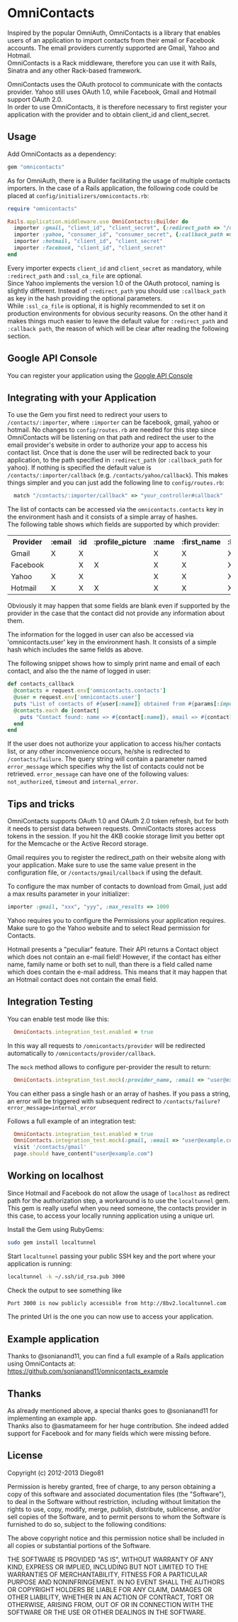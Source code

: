 # OmniContacts

Inspired by the popular OmniAuth, OmniContacts is a library that enables users of an application to import contacts 
from their email or Facebook accounts. The email providers currently supported are Gmail, Yahoo and Hotmail.   
OmniContacts is a Rack middleware, therefore you can use it with Rails, Sinatra and any other Rack-based framework.

OmniContacts uses the OAuth protocol to communicate with the contacts provider. Yahoo still uses OAuth 1.0, while
 Facebook, Gmail and Hotmail support OAuth 2.0.   
In order to use OmniContacts, it is therefore necessary to first register your application with the provider and to obtain client_id and client_secret.

## Usage

Add OmniContacts as a dependency:

```ruby
gem "omnicontacts"

```

As for OmniAuth, there is a Builder facilitating the usage of multiple contacts importers. In the case of a Rails application, the following code could be placed at `config/initializers/omnicontacts.rb`:

```ruby
require "omnicontacts"

Rails.application.middleware.use OmniContacts::Builder do
  importer :gmail, "client_id", "client_secret", {:redirect_path => "/oauth2callback", :ssl_ca_file => "/etc/ssl/certs/curl-ca-bundle.crt"}
  importer :yahoo, "consumer_id", "consumer_secret", {:callback_path => '/callback'}
  importer :hotmail, "client_id", "client_secret"
  importer :facebook, "client_id", "client_secret"
end

```

Every importer expects `client_id` and `client_secret` as mandatory, while `:redirect_path` and `:ssl_ca_file` are optional.   
Since Yahoo implements the version 1.0 of the OAuth protocol, naming is slightly different. Instead of `:redirect_path` you should use `:callback_path` as key in the hash providing the optional parameters.    
While `:ssl_ca_file` is optional, it is highly recommended to set it on production environments for obvious security reasons.
On the other hand it makes things much easier to leave the default value for `:redirect_path` and `:callback path`, the reason of which will be clear after reading the following section.

## Google API Console
You can register your application using the [Google API Console](https://code.google.com/apis/console/)

## Integrating with your Application

To use the Gem you first need to redirect your users to `/contacts/:importer`, where `:importer` can be facebook, gmail, yahoo or hotmail. 
No changes to `config/routes.rb` are needed for this step since OmniContacts will be listening on that path and redirect the user to the email provider's website in order to authorize your app to access his contact list.
Once that is done the user will be redirected back to your application, to the path specified in `:redirect_path` (or `:callback_path` for yahoo).
If nothing is specified the default value is `/contacts/:importer/callback` (e.g. `/contacts/yahoo/callback`). This makes things simpler and you can just add the following line to `config/routes.rb`:

```ruby
  match "/contacts/:importer/callback" => "your_controller#callback"
```

The list of contacts can be accessed via the `omnicontacts.contacts` key in the environment hash and it consists of a simple array of hashes.    
The following table shows which fields are supported by which provider:

<table>
	<tr>
		<th>Provider</th>
		<th>:email</th>
		<th>:id</th>
		<th>:profile_picture</th>
		<th>:name</th>
		<th>:first_name</th>
		<th>:last_name</th>
		<th>:address_1</th>
		<th>:address_2</th>
		<th>:city</th>
		<th>:region</th>
		<th>:postcode</th>
		<th>:country</th>
		<th>:phone_number</th>
		<th>:birthday</th>
		<th>:gender</th>
		<th>:relation</th>
	</tr>
	<tr>
		<td>Gmail</td>
		<td>X</td>
		<td>X</td>
		<td></td>
		<td>X</td>
		<td>X</td>
		<td>X</td>
		<td>X</td>
		<td>X</td>
		<td>X</td>
		<td>X</td>
		<td>X</td>
		<td>X</td>
		<td>X</td>
		<td>X</td>
		<td>X</td>
		<td>X</td>
	</tr>
	<tr>
		<td>Facebook</td>
		<td></td>
		<td>X</td>
		<td>X</td>
		<td>X</td>
		<td>X</td>
		<td>X</td>
		<td></td>
		<td></td>
		<td></td>
		<td></td>
		<td></td>
		<td></td>
		<td></td>
		<td>X</td>
		<td>X</td>
		<td>X</td>
	</tr>
	<tr>
		<td>Yahoo</td>
		<td>X</td>
		<td>X</td>
		<td></td>
		<td>X</td>
		<td>X</td>
		<td>X</td>
		<td></td>
		<td></td>
		<td></td>
		<td></td>
		<td></td>
		<td></td>
		<td></td>
		<td>X</td>
		<td></td>
		<td></td>
	</tr>
	<tr>
		<td>Hotmail</td>
		<td>X</td>
		<td>X</td>
		<td>X</td>
		<td>X</td>
		<td>X</td>
		<td>X</td>
		<td></td>
		<td></td>
		<td></td>
		<td></td>
		<td></td>
		<td></td>
		<td></td>
		<td>X</td>
		<td>X</td>
		<td></td>
	</tr>
</table>

Obviously it may happen that some fields are blank even if supported by the provider in the case that the contact did not provide any information about them.

The information for the logged in user can also be accessed via 'omnicontacts.user' key in the environment hash. It consists of a simple hash which includes the same fields as above.

The following snippet shows how to simply print name and email of each contact, and also the the name of logged in user:
```ruby
def contacts_callback
  @contacts = request.env['omnicontacts.contacts']
  @user = request.env['omnicontacts.user']
  puts "List of contacts of #{user[:name]} obtained from #{params[:importer]}:"
  @contacts.each do |contact|
    puts "Contact found: name => #{contact[:name]}, email => #{contact[:email]}"
  end
end
```

If the user does not authorize your application to access his/her contacts list, or any other inconvenience occurs, he/she is redirected to `/contacts/failure`. The query string will contain a parameter named `error_message` which specifies why the list of contacts could not be retrieved. `error_message` can have one of the following values: `not_authorized`, `timeout` and `internal_error`.

##  Tips and tricks

OmniContacts supports OAuth 1.0 and OAuth 2.0 token refresh, but for both it needs to persist data between requests. OmniContacts stores access tokens in the session. If you hit the 4KB cookie storage limit you better opt for the Memcache or the Active Record storage.

Gmail requires you to register the redirect_path on their website along with your application. Make sure to use the same value present in the configuration file, or `/contacts/gmail/callback` if using the default.

To configure the max number of contacts to download from Gmail, just add a max results parameter in your initializer:

```ruby
importer :gmail, "xxx", "yyy", :max_results => 1000
```

Yahoo requires you to configure the Permissions your application requires. Make sure to go the Yahoo website and to select Read permission for Contacts.

Hotmail presents a "peculiar" feature. Their API returns a Contact object which does not contain an e-mail field! 
However, if the contact has either name, family name or both set to null, than there is a field called name which does contain the e-mail address. 
This means that it may happen that an Hotmail contact does not contain the email field.

## Integration Testing

You can enable test mode like this:

```ruby
  OmniContacts.integration_test.enabled = true
```

In this way all requests to `/omnicontacts/provider` will be redirected automatically to `/omnicontacts/provider/callback`.

The `mock` method allows to configure per-provider the result to return:

```ruby
  OmniContacts.integration_test.mock(:provider_name, :email => "user@example.com")
```

You can either pass a single hash or an array of hashes. If you pass a string, an error will be triggered with subsequent redirect to `/contacts/failure?error_message=internal_error`

Follows a full example of an integration test:

```ruby
  OmniContacts.integration_test.enabled = true
  OmniContacts.integration_test.mock(:gmail, :email => "user@example.com")
  visit '/contacts/gmail'
  page.should have_content("user@example.com")
```

## Working on localhost

Since Hotmail and Facebook do not allow the usage of `localhost` as redirect path for the authorization step, a workaround is to use the `localtunnel` gem.    
This gem is really useful when you need someone, the contacts provider in this case, to access your locally running application using a unique url.

Install the Gem using RubyGems:
```bash
sudo gem install localtunnel
```

Start `localtunnel` passing your public SSH key and the port where your application is running:
```bash
localtunnel -k ~/.ssh/id_rsa.pub 3000
```

Check the output to see something like 
```bash
Port 3000 is now publicly accessible from http://8bv2.localtunnel.com ...
```

The printed Url is the one you can now use to access your application.

## Example application

Thanks to @sonianand11, you can find a full example of a Rails application using OmniContacts at: https://github.com/sonianand11/omnicontacts_example

## Thanks

As already mentioned above, a special thanks goes to @sonianand11 for implementing an example app.    
Thanks also to @asmatameem for her huge contribution. She indeed added support for Facebook and for many fields which were missing before.

## License

Copyright (c) 2012-2013 Diego81

Permission is hereby granted, free of charge, to any person obtaining a
copy of this software and associated documentation files (the "Software"),
to deal in the Software without restriction, including without limitation
the rights to use, copy, modify, merge, publish, distribute, sublicense,
and/or sell copies of the Software, and to permit persons to whom the
Software is furnished to do so, subject to the following conditions:

The above copyright notice and this permission notice shall be included
in all copies or substantial portions of the Software.

THE SOFTWARE IS PROVIDED "AS IS", WITHOUT WARRANTY OF ANY KIND, EXPRESS
OR IMPLIED, INCLUDING BUT NOT LIMITED TO THE WARRANTIES OF MERCHANTABILITY,
FITNESS FOR A PARTICULAR PURPOSE AND NONINFRINGEMENT. IN NO EVENT SHALL
THE AUTHORS OR COPYRIGHT HOLDERS BE LIABLE FOR ANY CLAIM, DAMAGES OR OTHER
LIABILITY, WHETHER IN AN ACTION OF CONTRACT, TORT OR OTHERWISE, ARISING
FROM, OUT OF OR IN CONNECTION WITH THE SOFTWARE OR THE USE OR OTHER
DEALINGS IN THE SOFTWARE.
